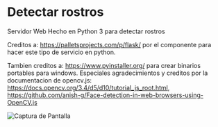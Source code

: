 # Detectar rostros
Servidor Web Hecho en Python 3 para detectar rostros

Creditos a: https://palletsprojects.com/p/flask/ por el componente para hacer este tipo de servicio en python.

Tambien creditos a: https://www.pyinstaller.org/ para crear binarios portables para windows. Especiales agradecimientos y creditos por la documentacion de opencv.js:  https://docs.opencv.org/3.4/d5/d10/tutorial_js_root.html, https://github.com/anish-g/Face-detection-in-web-browsers-using-OpenCV.js


![Captura de Pantalla](https://raw.githubusercontent.com/RicardoValladares/3MoGemalto_PR/main/video.gif)
